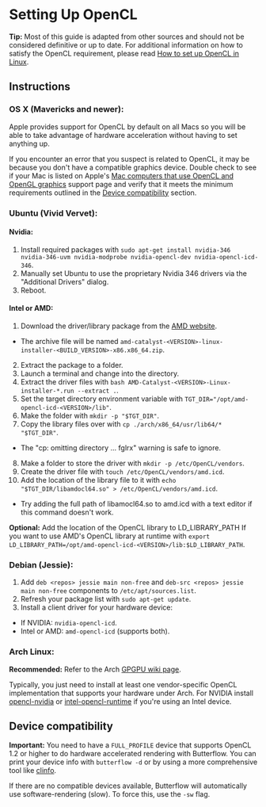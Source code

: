 # Setting Up OpenCL
**Tip:** Most of this guide is adapted from other sources and should not be considered definitive or up to date. For additional information on how to satisfy the OpenCL requirement, please read [How to set up OpenCL in Linux](http://wiki.tiker.net/OpenCLHowTo).

## Instructions
### OS X (Mavericks and newer):
Apple provides support for OpenCL by default on all Macs so you will be able to take advantage of hardware acceleration without having to set anything up.

If you encounter an error that you suspect is related to OpenCL, it may be because you don't have a compatible graphics device. Double check to see if your Mac is listed on Apple's [Mac computers that use OpenCL and OpenGL graphics](https://support.apple.com/en-us/HT202823) support page and verify that it meets the minimum requirements outlined in the [Device compatibility](#device-compatibility) section.

### Ubuntu (Vivid Vervet):
#### Nvidia:
1. Install required packages with `sudo apt-get install nvidia-346 nvidia-346-uvm nvidia-modprobe nvidia-opencl-dev nvidia-opencl-icd-346`.
2. Manually  set Ubuntu to use the proprietary Nvidia 346 drivers via the "Additional Drivers" dialog.
3. Reboot.

#### Intel or AMD:
1. Download the driver/library package from the [AMD website](http://support.amd.com/en-us/download/desktop?os=Linux+x86).
 * The archive file will be named `amd-catalyst-<VERSION>-linux-installer-<BUILD_VERSION>-x86.x86_64.zip`.
2. Extract the package to a folder.
3. Launch a terminal and change into the directory.
4. Extract the driver files with `bash AMD-Catalyst-<VERSION>-Linux-installer-*.run --extract .`.
5. Set the target directory environment variable with `TGT_DIR="/opt/amd-opencl-icd-<VERSION>/lib"`.
6. Make the folder with `mkdir -p "$TGT_DIR"`.
7. Copy the library files over with `cp ./arch/x86_64/usr/lib64/* "$TGT_DIR"`.
 * The "cp: omitting directory ... fglrx" warning is safe to ignore.
8. Make a folder to store the driver with `mkdir -p /etc/OpenCL/vendors`.
9. Create the driver file with `touch /etc/OpenCL/vendors/amd.icd`.
10. Add the location of the library file to it with `echo "$TGT_DIR/libamdocl64.so" > /etc/OpenCL/vendors/amd.icd`.
 * Try adding the full path of libamocl64.so to amd.icd with a text editor if this command doesn't work.

**Optional:** Add the location of the OpenCL library to LD_LIBRARY_PATH If you want to use AMD's OpenCL library at runtime with `export LD_LIBRARY_PATH=/opt/amd-opencl-icd-<VERSION>/lib:$LD_LIBRARY_PATH`.

### Debian (Jessie):
1. Add `deb <repos> jessie main non-free` and `deb-src <repos> jessie main non-free` components to `/etc/apt/sources.list`.
2. Refresh your package list with `sudo apt-get update`.
3. Install a client driver for your hardware device:
 * If NVIDIA: `nvidia-opencl-icd`.
 * Intel or AMD: `amd-opencl-icd` (supports both).

### Arch Linux:
**Recommended:** Refer to the Arch [GPGPU wiki page](https://wiki.archlinux.org/index.php/GPGPU).

Typically, you just need to install at least one vendor-specific OpenCL implementation that supports your hardware under Arch. For NVIDIA install [opencl-nvidia](https://www.archlinux.org/packages/extra/x86_64/opencl-nvidia/) or [intel-opencl-runtime](https://aur.archlinux.org/packages/intel-opencl-runtime/) if you're using an Intel device.

## Device compatibility
**Important:** You need to have a `FULL_PROFILE` device that supports OpenCL 1.2 or higher to do hardware accelerated rendering with Butterflow. You can print your device info with `butterflow -d` or by using a more comprehensive tool like [clinfo](https://github.com/Oblomov/clinfo).

If there are no compatible devices available, Butterflow will automatically use software-rendering (slow). To force this, use the `-sw` flag.
